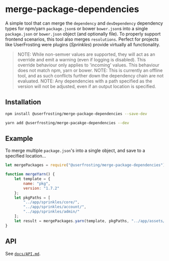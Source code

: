 merge-package-dependencies
=================

A simple tool that can merge the `dependency` and `devDependency` dependency types for npm/yarn `package.json`s or bower `bower.json`s into a single `package.json` or `bower.json` object (and optionally file). To properly support frontend scenarios, this tool also merges `resolutions`.  Perfect for projects like UserFrosting were plugins (*Sprinkles*) provide virtually all functionality.

> NOTE: While non-semver values are supported, they will act as an override and emit a warning (even if logging is disabled). This override behaviour only applies to 'incoming' values. This behaviour does not match npm, yarn or bower.
> NOTE: This is currently an offline tool, and as such conflicts further down the dependency chain are not evaluated.
> NOTE: Any dependencies with a path specified as the version will not be adjusted, even if an output location is specified.

Installation
------------
```bash
npm install @userfrosting/merge-package-dependencies --save-dev
```
```bash
yarn add @userfrosting/merge-pacakge-dependencies --dev
```

Example
-------

To merge multiple `package.json`'s into a single object, and save to a specified location...
```js
let mergePackages = require("@userfrosting/merge-package-dependencies");

function mergeYarn() {
    let template = {
        name: "pkg",
        version: "1.7.2"
    };
    let pkgPaths = [
        "../app/sprinkles/core/",
        "../app/sprinkles/account/",
        "../app/sprinkles/admin/"
    ];
    let result = mergePackages.yarn(template, pkgPaths, "../app/assets/");
}
```

API
---
See [`docs/API.md`](docs/API.md).